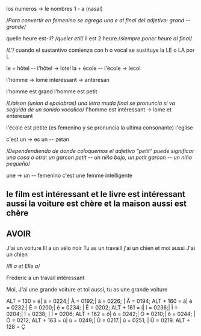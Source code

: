 los numeros -> le nombres
1 - a (nasal)

/*Para convertir en femenino se agrega una e al final del adjetivo: grand -- grande*/

quelle heure est-il? /*queler etil*/
il est 2 heure /*siempre poner heure al final*/

/*L'*/
cuando el sustantivo  comienza con h o vocal se sustituye la LE o LA por L

le + hôtel -- l'hôtel -> lotel
la + ècole -- l'ècole -> lecol

l'homme -> lome
interessant -> anteresan

l'homme est grand
l'homme est petit

/*Liaison (union d epalabras) una letra muda final se pronuncia si va seguida de un sonido vocalico*/
l'homme est intéressant -> lome et enteresant

l'école est petite (es femenino y se pronuncia la ultima consonante)
l'eglise

c'est un -> es un -- zetan

/*Dependendiendo de donde coloquemos el adjetivo "petit" puede significar una cosa o otra: un garcon petit -- un niño bajo, un petit garcon -- un niño pequeño*/

une -> un -- femenino
c'est une femme intelligente

le film est intéressant et le livre est intéressant aussi
la voiture est chère et la maison aussi est chère
-----------------------
AVOIR
------------------------
J'ai    un voiture
Ill a   un vélo noir
Tu as   un travaill
j'ai    un chien et moi aussi J'ai un chien

/*Ill a et Elle a*/

Frederic a un travail intéressant

Moi, J'ai une grande voiture et toi aussi, tu as une grande voiture




ALT + 130 = é| à = 0224;| À = 0192;| â = 0226; | Â = 0194;
ALT + 160 = á| è = 0232;| È = 0200;| ê = 0234; | Ê = 0202;
ALT + 161 = í| ì = 0236;| Ì = 0204;| î = 0238; | Î = 0206;
ALT + 162 = ó| ò = 0242;| Ò = 0210;| ô = 0244; | Ô = 0212;
ALT + 163 = ú| ù = 0249;| Ù = 0217.| û = 0251; | Û = 0219.
ALT + 128 = Ç
